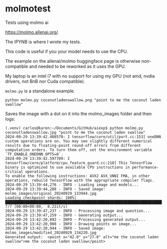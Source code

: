 # molmotest
Tests using molmo ai

https://molmo.allenai.org/

The IPYNB is where I wrote my tests. 

This code is useful if you your model needs to use the CPU. 

The example on the allenai/molmo huggingface page is otherwise non-compatible and needed to be reworked as it uses the GPU. 

My laptop is an intel i7 with no support for using my GPU (not amd, nvdia drivers, not BnB nor Cuda compatible). 

`molmo.py` is a standalone example. 

`python molmo.py coconutladenswallow.png "point to me the coconut laden swallow"`

Saves the image with a dot on it into the molmo_images folder and then logs:


    (.venv) carlos@karen:~/Documents/GitHub/aiexp$ python molmo.py coconutladenswallow.jpg "point to me the coconut laden swallow"
    2024-09-29 13:39:42.408570: I tensorflow/core/util/port.cc:153] oneDNN custom operations are on. You may see slightly different numerical results due to floating-point round-off errors from different computation orders. To turn them off, set the environment variable `TF_ENABLE_ONEDNN_OPTS=0`.
    2024-09-29 13:39:42.597789: I tensorflow/core/platform/cpu_feature_guard.cc:210] This TensorFlow binary is optimized to use available CPU instructions in performance-critical operations.
    To enable the following instructions: AVX2 AVX_VNNI FMA, in other operations, rebuild TensorFlow with the appropriate compiler flags.
    2024-09-29 13:39:44,276 - INFO - Loading image and models...
    2024-09-29 13:39:44,288 - INFO - Saved image: molmo_images/original_20240929_133944.jpg
    Loading checkpoint shards: 100%|████████████████████████████████████████████████████████████████████████████| 7/7 [00:00<00:00,  8.22it/s]
    2024-09-29 13:39:47,237 - INFO - Processing image and question...
    2024-09-29 13:39:47,259 - INFO - Generating output...
    2024-09-29 13:42:20,892 - INFO - Processing generated output...
    2024-09-29 13:42:20,908 - INFO - Drawing points on image...
    2024-09-29 13:42:20,944 - INFO - Saved image: molmo_images/modified_20240929_134220.jpg
    Generated output:  <point x="42.0" y="27.0" alt="me the coconut laden swallow">me the coconut laden swallow</point>
